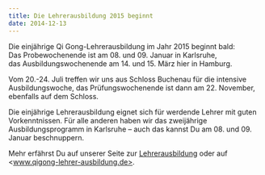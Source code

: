 ```yaml
---
title: Die Lehrerausbildung 2015 beginnt
date: 2014-12-13
---
```

Die einjährige Qi Gong-Lehrerausbildung im Jahr 2015 beginnt bald:  
Das Probewochenende ist am 08. und 09. Januar in Karlsruhe,  
das Ausbildungswochenende am 14. und 15. März hier in Hamburg.

Vom 20.-24. Juli treffen wir uns aus Schloss Buchenau für die intensive Ausbildungswoche, das Prüfungswochenende ist dann am 22. November, ebenfalls auf dem Schloss.

Die einjährige Lehrerausbildung eignet sich für werdende Lehrer mit guten Vorkenntnissen. Für alle anderen haben wir das zweijährige Ausbildungsprogramm in Karlsruhe – auch das kannst Du am 08. und 09. Januar beschnuppern.

Mehr erfährst Du auf unserer Seite zur [Lehrerausbildung](/lehrer) oder auf <www.qigong-lehrer-ausbildung.de>.